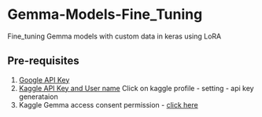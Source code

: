 # Gemma-Models-Fine_Tuning
Fine_tuning Gemma models with custom data in keras using LoRA

## Pre-requisites

1. [Google API Key](https://ai.google.dev/gemini-api/docs/api-key)
2. [Kaggle API Key and User name](https://www.kaggle.com/#)   Click on kaggle profile - setting - api key generataion
4. Kaggle Gemma access consent permission - [click here](https://www.kaggle.com/models/google/gemma?postConsentAction=explore)

